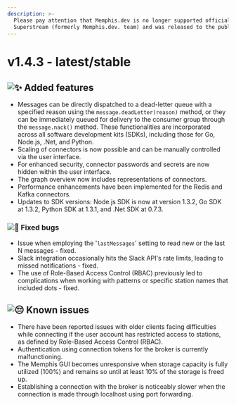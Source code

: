 ```yaml
---
description: >-
  Please pay attention that Memphis.dev is no longer supported officially by the
  Superstream (formerly Memphis.dev. team) and was released to the public.
---
```


# v1.4.3 - latest/stable

## ![:sparkles:](https://a.slack-edge.com/production-standard-emoji-assets/14.0/apple-medium/2728.png) Added features

* Messages can be directly dispatched to a dead-letter queue with a specified reason using the `message.deadLetter(reason)` method, or they can be immediately queued for delivery to the consumer group through the `message.nack()` method. These functionalities are incorporated across all software development kits (SDKs), including those for Go, Node.js, .Net, and Python.
* Scaling of connectors is now possible and can be manually controlled via the user interface.
* For enhanced security, connector passwords and secrets are now hidden within the user interface.
* The graph overview now includes representations of connectors.
* Performance enhancements have been implemented for the Redis and Kafka connectors.
* Updates to SDK versions: Node.js SDK is now at version 1.3.2, Go SDK at 1.3.2, Python SDK at 1.3.1, and .Net SDK at 0.7.3.

### ![:bug:](https://a.slack-edge.com/production-standard-emoji-assets/14.0/apple-medium/1f41b.png) Fixed bugs

* Issue when employing the '`lastMessages`' setting to read new or the last N messages - fixed.
* Slack integration occasionally hits the Slack API's rate limits, leading to missed notifications - fixed.
* The use of Role-Based Access Control (RBAC) previously led to complications when working with patterns or specific station names that included dots - fixed.

## ![:pensive:](https://a.slack-edge.com/production-standard-emoji-assets/14.0/apple-medium/1f614.png) Known issues

* There have been reported issues with older clients facing difficulties while connecting if the user account has restricted access to stations, as defined by Role-Based Access Control (RBAC).
* Authentication using connection tokens for the broker is currently malfunctioning.
* The Memphis GUI becomes unresponsive when storage capacity is fully utilized (100%) and remains so until at least 10% of the storage is freed up.
* Establishing a connection with the broker is noticeably slower when the connection is made through localhost using port forwarding.

